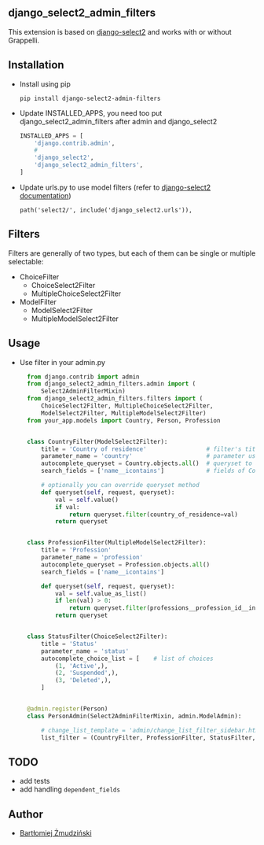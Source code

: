 
## django_select2_admin_filters

This extension is based on [django-select2](https://github.com/applegrew/django-select2) and works with or without Grappelli.

## Installation

* Install using pip

    ```
    pip install django-select2-admin-filters
    ```

* Update INSTALLED_APPS, you need too put django_select2_admin_filters after admin and django_select2

    ```python
    INSTALLED_APPS = [
        'django.contrib.admin',
        #
        'django_select2',
        'django_select2_admin_filters',
    ]
    ```

* Update urls.py to use model filters (refer to [django-select2 documentation](https://django-select2.readthedocs.io/en/latest/get_started.html#installation))

    ```
    path('select2/', include('django_select2.urls')),
    ```

## Filters

Filters are generally of two types, but each of them can be single or multiple selectable:
* ChoiceFilter
  * ChoiceSelect2Filter
  * MultipleChoiceSelect2Filter
* ModelFilter
  * ModelSelect2Filter
  * MultipleModelSelect2Filter

## Usage

* Use filter in your admin.py
    ```python
      from django.contrib import admin
      from django_select2_admin_filters.admin import (
          Select2AdminFilterMixin)
      from django_select2_admin_filters.filters import (
          ChoiceSelect2Filter, MultipleChoiceSelect2Filter,
          ModelSelect2Filter, MultipleModelSelect2Filter)
      from your_app.models import Country, Person, Profession


      class CountryFilter(ModelSelect2Filter):
          title = 'Country of residence'                 # filter's title
          parameter_name = 'country'                     # parameter used in url and by default field name of Foreign Key used to filter results
          autocomplete_queryset = Country.objects.all()  # queryset to autocomplete
          search_fields = ['name__icontains']            # fields of Country model used to filtering

          # optionally you can override queryset method
          def queryset(self, request, queryset):
              val = self.value()
              if val:
                  return queryset.filter(country_of_residence=val)
              return queryset


      class ProfessionFilter(MultipleModelSelect2Filter):
          title = 'Profession'
          parameter_name = 'profession'
          autocomplete_queryset = Profession.objects.all()
          search_fields = ['name__icontains']

          def queryset(self, request, queryset):
              val = self.value_as_list()
              if len(val) > 0:
                  return queryset.filter(professions__profession_id__in=val)
              return queryset


      class StatusFilter(ChoiceSelect2Filter):
          title = 'Status'
          parameter_name = 'status'
          autocomplete_choice_list = [    # list of choices
              (1, 'Active',),
              (2, 'Suspended',),
              (3, 'Deleted',),
          ]


      @admin.register(Person)
      class PersonAdmin(Select2AdminFilterMixin, admin.ModelAdmin):

          # change_list_template = 'admin/change_list_filter_sidebar.html' <- DON'T override change_list_template
          list_filter = (CountryFilter, ProfessionFilter, StatusFilter,) # actually you cannot mix filters with traditional filters

    ```

## TODO

* add tests
* add handling `dependent_fields`

## Author

* [Bartłomiej Żmudziński](https://github.com/bartekzmudzinski)
